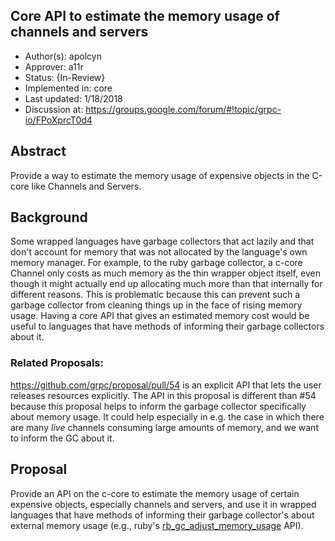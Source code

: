 Core API to estimate the memory usage of channels and servers
----
* Author(s): apolcyn
* Approver: a11r
* Status: {In-Review}
* Implemented in: core
* Last updated: 1/18/2018
* Discussion at: https://groups.google.com/forum/#!topic/grpc-io/FPoXprcT0d4

## Abstract

Provide a way to estimate the memory usage of expensive objects in the C-core
like Channels and Servers.

## Background

Some wrapped languages have garbage collectors that act lazily and that
don't account for memory that was not allocated by the language's own
memory manager. For example, to the ruby garbage collector, a c-core Channel only
costs as much memory as the thin wrapper object itself, even though it might actually
end up allocating much more than that internally for different reasons.
This is problematic because this can prevent such a garbage collector from
cleaning things up in the face of rising memory usage. Having a core API that
gives an estimated memory cost would be useful to languages that have methods
of informing their garbage collectors about it.

### Related Proposals:
https://github.com/grpc/proposal/pull/54 is an explicit API that lets the user
releases resources explicitly.
The API in this proposal is different than #54 because this proposal helps to
inform the garbage collector specifically about memory usage. It could help
especially in e.g. the case in which there are many <i>live</i> channels
consuming large amounts of memory, and we want to inform the GC about it.

## Proposal

Provide an API on the c-core to estimate the memory usage of certain expensive
objects, especially channels and servers, and use it in wrapped languages that
have methods of informing their garbage collector's about external memory usage
(e.g., ruby's [rb_gc_adjust_memory_usage](https://bugs.ruby-lang.org/issues/12690) API).
